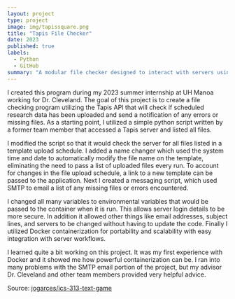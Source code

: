 ```yaml
---
layout: project
type: project
image: img/tapissquare.png
title: "Tapis File Checker"
date: 2023
published: true
labels:
  - Python
  - GitHub
summary: "A modular file checker designed to interact with servers using Tapis framework. It is intended to be run in a server workflow to ensure that scheduled automated uploads have occurred."
---
```


I created this program during my 2023 summer internship at UH Manoa working for Dr. Cleveland. The goal of this project is to create a file checking program utilizing the Tapis API that will check if scheduled research data has been uploaded and send a notification of any errors or missing files. As a starting point, I utilized a simple python script written by a former team member that accessed a Tapis server and listed all files. 

I modified the script so that it would check the server for all files listed in a template upload schedule. I added a name changer which used the system time and date to automatically modify the file name on the template, eliminating the need to pass a list of uploaded files every run. To account for changes in the file upload schedule, a link to a new template can be passed to the application. Next I created a messaging script, which used SMTP to email a list of any missing files or errors encountered. 

I changed all many variables to environmental variables that would be passed to the container when it is run. This allows server login details to be more secure. In addition it allowed other things like email addresses, subject lines, and servers to be changed without having to update the code. Finally I utilized Docker containerization for portability and scalability with easy integration with server workflows.

I learned quite a bit working on this project. It was my first experience with Docker and it showed me how powerful containerization can be. I ran into many problems with the SMTP email portion of the project, but my advisor Dr. Cleveland and other team members provided very helpful advice.


Source: <a href="[https://github.com/UH-CI/file-tester-tapis]"><i class="large github icon "></i>jogarces/ics-313-text-game</a>
